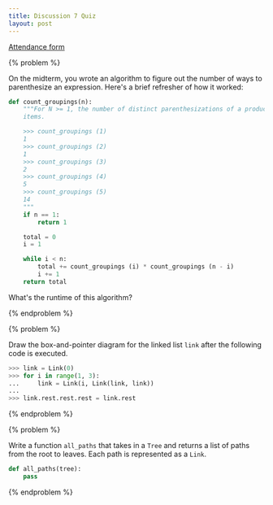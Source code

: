 ```yaml
---
title: Discussion 7 Quiz
layout: post
---
```


[Attendance form](http://goo.gl/forms/fK15ze5BSE)

{% problem %}

On the midterm, you wrote an algorithm to figure out the number of ways to parenthesize an expression. Here's a brief refresher of how it worked:

```python
def count_groupings(n):
    """For N >= 1, the number of distinct parenthesizations of a product of N
    items.

    >>> count_groupings (1)
    1
    >>> count_groupings (2)
    1
    >>> count_groupings (3)
    2
    >>> count_groupings (4)
    5
    >>> count_groupings (5)
    14
    """
    if n == 1:
        return 1

    total = 0
    i = 1

    while i < n:
        total += count_groupings (i) * count_groupings (n - i)
        i += 1
    return total
```

What's the runtime of this algorithm?

<!-- {% solution %}

**Note**: This question is more advanced that what we'd ask you on an exam. If you're interested in further runtime analysis, you can check out [the Master theorem](https://en.wikipedia.org/wiki/Master_theorem), which makes it simple to analyze runtimes for recursive algorithms.

Let's denote the `count_groupings` algorithm by a function $C(n)$. We can represent the number of recursive calls resulting from calling $C(n)$ by a different function $T(n)$.

$$T(n) = 2(n-1) + 2(T(1) + T(2) + \ldots + T(n-1))$$

Using the same logic, we see that

$$T(n+1) = 2n + 2(T(1) + T(2) + \ldots + T(n-1) + T(n))$$

Subtracting these two equations, we get:

$$T(n+1) - T(n) = 2 + 2T(n)$$

Rewriting and simplifying this equation, we get the recursive equation:

$$T(n+1) = 2 + 3T(n)$$

By adding one to both sides and repeatedly applying this expansion, we notice a pattern:

$$\begin{aligned}
T(n+1) + 1 &= 3(T(n) + 1) \\\\
           &= 9(T(n-2) + 1) \\\\
           &= 27(T(n-3) + 1) \\\\
           &= \cdots \\\\
           &= 3^{n-1}(T(2) + 1) \\\\
\end{aligned}$$

By plugging in $T(2) = 2$ and $n-1$ as $n$, we have our final expression:

$$T(n) = 3^{n-1} - 1 \in \mathcal{O}(3^n)$$

**Aside**: This is actually a very famous series known as the [Catalan numbers](https://en.wikipedia.org/wiki/Catalan_number). Like the Fibonacci sequence, there is a closed-form solution that can yield a given number in the sequence without having to calculate the previous ones.

{% endsolution %} -->
{% endproblem %}



{% problem %}

Draw the box-and-pointer diagram for the linked list `link` after the following code is executed.

```python
>>> link = Link(0)
>>> for i in range(1, 3):
...     link = Link(i, Link(link, link))
...
>>> link.rest.rest.rest = link.rest
```

<!-- {% solution %}
{% img cs61a/quiz07_q2 %}
{% endsolution %} -->
{% endproblem %}



{% problem %}

Write a function `all_paths` that takes in a `Tree` and returns a list of paths from the root to leaves. Each path is represented as a `Link`.

```python
def all_paths(tree):
    pass    
```

<!-- {% solution %}

```python
def all_paths(tree):
    if tree.is_leaf():
        return [Link(tree.label)]

    result = []
    for branch in tree.branches:
        result += [Link(tree.label, path)
                   for path in all_paths(branch)]

    return result
```

{% endsolution %} -->
{% endproblem %}
